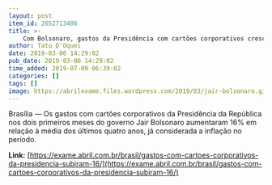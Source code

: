 ```yaml
---
layout: post
item_id: 2652713406
title: >-
    Com Bolsonaro, gastos da Presidência com cartões corporativos crescem 16%
author: Tatu D'Oquei
date: 2019-03-06 14:29:02
pub_date: 2019-03-06 14:29:02
time_added: 2019-07-09 06:39:02
categories: []
tags: []
image: https://abrilexame.files.wordpress.com/2019/03/jair-bolsonaro.gif?w=680&h=453&crop=1
---
```


Brasília — Os gastos com cartões corporativos da Presidência da República nos dois primeiros meses do governo Jair Bolsonaro aumentaram 16% em relação à média dos últimos quatro anos, já considerada a inflação no período.

**Link:** [https://exame.abril.com.br/brasil/gastos-com-cartoes-corporativos-da-presidencia-subiram-16/](https://exame.abril.com.br/brasil/gastos-com-cartoes-corporativos-da-presidencia-subiram-16/)

